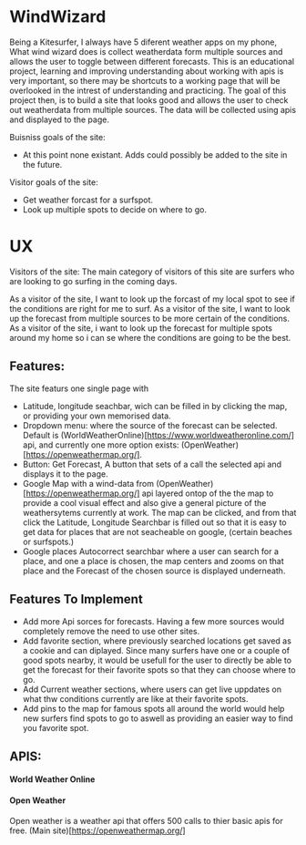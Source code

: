 # WindWizard

Being a Kitesurfer, I always have 5 diferent weather apps on my phone, What wind wizard does is collect weatherdata form multiple sources and allows the user to toggle between different forecasts.
This is an educational project, learning and improving understanding about working with apis is very important,
so there may be shortcuts to a working page that will be overlooked in the intrest of understanding and practicing.
The goal of this project then, is to build a site that looks good and allows the user to check out weatherdata from multiple sources.
The data will be collected using apis and displayed to the page.

Buisniss goals of the site:
- At this point none existant. Adds could possibly be added to the site in the future.

Visitor goals of the site:
- Get weather forcast for a surfspot.
- Look up multiple spots to decide on where to go.

# UX
Visitors of the site:
The main category of visitors of this site are surfers who are looking to go surfing in the coming days.

As a visitor of the site, I want to look up the forcast of my local spot to see if the conditions are right for me to surf.
As a visitor of the site, I want to look up the forecast from multiple sources to be more certain of the conditions.
As a visitor of the site, i want to look up the forecast for multiple spots around my home so i can se where the conditions are going to be the best.

## Features:
The site featurs one single page with
- Latitude, longitude seachbar, wich can be filled in by clicking the map, or providing your own memorised data.
- Dropdown menu: where the source of the forecast can be selected. Default is (WorldWeatherOnline)[https://www.worldweatheronline.com/] api, and currently one more option exists:
(OpenWeather)[https://openweathermap.org/].
- Button: Get Forecast, A button that sets of a call the selected api and displays it to the page.
- Google Map with a wind-data from (OpenWeather)[https://openweathermap.org/] api layered ontop of the the map to provide a cool visual effect and also give a general picture of the weathersytems currently at work. The map can be clicked, and from that click the Latitude, Longitude Searchbar is filled out so that it is easy to get data for places that are not seacheable on google, (certain beaches or surfspots.)
- Google places Autocorrect searchbar where a user can search for a place, and one a place is chosen, the map centers and zooms on that place and the Forecast of the chosen source is displayed underneath.

## Features To Implement
- Add more Api sorces for forecasts. Having a few more sources would completely remove the need to use other sites.
- Add favorite section, where previously searched locations get saved as a cookie and can diplayed. Since many surfers have one or a couple of good spots nearby, it would be usefull for the user to directly be able to get the forecast for their favorite spots so that they can choose where to go.
- Add Current weather sections, where users can get live uppdates on what thw conditions currently are like at their favorite spots.
- Add pins to the map for famous spots all around the world would help new surfers find spots to go to aswell as providing an easier way to find you favorite spot.

## APIS:
#### World Weather Online
#### Open Weather
Open weather is a weather api that offers 500 calls to thier basic apis for free.
(Main site)[https://openweathermap.org/]
